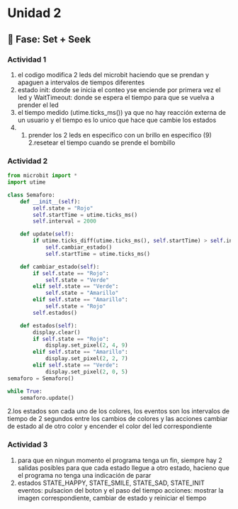 # Unidad 2

## 🔎 Fase: Set + Seek  

### Actividad 1
1. el codigo modifica 2 leds del microbit haciendo que se prendan y apaguen a intervalos de tiempos diferentes
2. estado init: donde se inicia el conteo yse enciende por primera vez el led y WaitTimeout: donde se espera el tiempo para que se vuelva a prender el led
3. el tiempo medido (utime.ticks_ms()) ya que no hay reacción externa de un usuario y el tiempo es lo unico que hace que cambie los estados
4. 1. prender los 2 leds en especifico con un brillo en especifico (9)  2.resetear el tiempo cuando se prende el bombillo

### Actividad 2

```python
from microbit import *
import utime

class Semaforo:
    def __init__(self):
        self.state = "Rojo"
        self.startTime = utime.ticks_ms()
        self.interval = 2000  

    def update(self):
        if utime.ticks_diff(utime.ticks_ms(), self.startTime) > self.interval:
            self.cambiar_estado()
            self.startTime = utime.ticks_ms()

    def cambiar_estado(self):
        if self.state == "Rojo":
            self.state = "Verde"
        elif self.state == "Verde":
            self.state = "Amarillo"
        elif self.state == "Amarillo":
            self.state = "Rojo"
        self.estados()

    def estados(self):
        display.clear()
        if self.state == "Rojo":
            display.set_pixel(2, 4, 9)
        elif self.state == "Amarillo":
            display.set_pixel(2, 2, 7)
        elif self.state == "Verde":
            display.set_pixel(2, 0, 5)
semaforo = Semaforo()

while True:
    semaforo.update()
```
2.los estados son cada uno de los colores, los eventos son los intervalos de tiempo de 2 segundos entre los cambios de colores y las acciones cambiar de estado al de otro color y encender el color del led correspondiente

### Actividad 3
1. para que en ningun momento el programa tenga un fin, siempre hay 2 salidas posibles para que cada estado llegue a otro estado, hacieno que el programa no tenga una indicación de parar
2. estados	STATE_HAPPY, STATE_SMILE, STATE_SAD, STATE_INIT
   eventos: pulsacion del boton y el paso del tiempo
   acciones: mostrar la imagen correspondiente, cambiar de estado y reiniciar el tiempo


